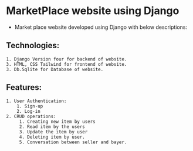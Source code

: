 # MarketPlace website using Django 
* Market place website developed using Django with below descriptions: 
## Technologies:
    1. Django Version four for backend of website.  
    3. HTML, CSS Tailwind for frontend of website. 
    3. Db.Sqlite for Database of website. 
## Features:
    1. User Authentication:
        1. Sign-up
        2. Log-in
    2. CRUD operations:
         1. Creating new item by users 
         2. Read item by the users
         3. Update the item by user
         4. Deleting item by user. 
         5. Conversation between seller and bayer.  